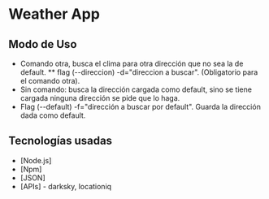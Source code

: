 # Weather App
## Modo de Uso
* Comando otra, busca el clima para otra dirección que no sea la de default.
** flag (--direccion) -d="direccion a buscar". (Obligatorio para el comando otra).
* Sin comando: busca la dirección cargada como default, sino se tiene cargada ninguna dirección se pide que lo haga.
* Flag (--default) -f="dirección a buscar por default". Guarda la dirección dada como default.

## Tecnologías usadas

* [Node.js]
* [Npm]
* [JSON]
* [APIs] - darksky, locationiq

